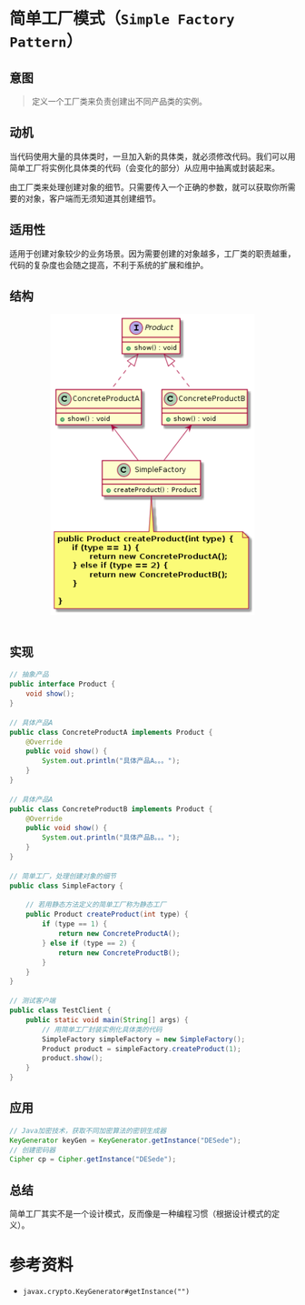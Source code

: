简单工厂模式（`Simple Factory Pattern`）
====================
## 意图
> 定义一个工厂类来负责创建出不同产品类的实例。 

## 动机
 当代码使用大量的具体类时，一旦加入新的具体类，就必须修改代码。我们可以用简单工厂将实例化具体类的代码（会变化的部分）从应用中抽离或封装起来。

 由工厂类来处理创建对象的细节。只需要传入一个正确的参数，就可以获取你所需要的对象，客户端而无须知道其创建细节。

## 适用性
适用于创建对象较少的业务场景。因为需要创建的对象越多，工厂类的职责越重，代码的复杂度也会随之提高，不利于系统的扩展和维护。

## 结构
<div align="center"> <img src="images/12.simpleFactory.png" width="360px"> </div><br>

## 实现

```java
// 抽象产品
public interface Product {
    void show();
}

// 具体产品A
public class ConcreteProductA implements Product {
    @Override
    public void show() {
        System.out.println("具体产品A。。。");
    }
}

// 具体产品A
public class ConcreteProductB implements Product {
    @Override
    public void show() {
        System.out.println("具体产品B。。。");
    }
}

// 简单工厂，处理创建对象的细节 
public class SimpleFactory {

    // 若用静态方法定义的简单工厂称为静态工厂
    public Product createProduct(int type) {
        if (type == 1) {
            return new ConcreteProductA();
        } else if (type == 2) {
            return new ConcreteProductB();
        }
    }
}

// 测试客户端
public class TestClient {
    public static void main(String[] args) {
        // 用简单工厂封装实例化具体类的代码
        SimpleFactory simpleFactory = new SimpleFactory();
        Product product = simpleFactory.createProduct(1);
        product.show();
    }
}
```

## 应用
```java
// Java加密技术，获取不同加密算法的密钥生成器
KeyGenerator keyGen = KeyGenerator.getInstance("DESede");
// 创建密码器
Cipher cp = Cipher.getInstance("DESede");
```
    
## 总结
简单工厂其实不是一个设计模式，反而像是一种编程习惯（根据设计模式的定义）。


# 参考资料
- `javax.crypto.KeyGenerator#getInstance("")`
